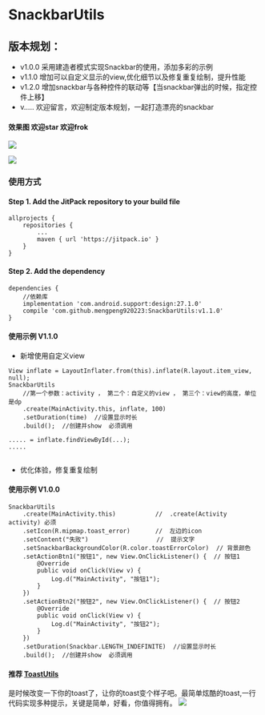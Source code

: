 # SnackbarUtils

版本规划：
-
- v1.0.0 采用建造者模式实现Snackbar的使用，添加多彩的示例
- v1.1.0 增加可以自定义显示的view,优化细节以及修复重复绘制，提升性能
- v1.2.0 增加snackbar与各种控件的联动等【当snackbar弹出的时候，指定控件上移】
- v..... 欢迎留言，欢迎制定版本规划，一起打造漂亮的snackbar

#### 效果图   欢迎star 欢迎frok
![](image/snackbar.gif)

![](image/snackbar_v1.1.0.gif)

### 使用方式
#### Step 1. Add the JitPack repository to your build file
``` 
allprojects {
    repositories {
        ...
        maven { url 'https://jitpack.io' }
    }
}
```
#### Step 2. Add the dependency

```  
dependencies {
    //依赖库
    implementation 'com.android.support:design:27.1.0'
    compile 'com.github.mengpeng920223:SnackbarUtils:v1.1.0'
}
```

#### 使用示例 V1.1.0
- 新增使用自定义view
```  
View inflate = LayoutInflater.from(this).inflate(R.layout.item_view, null);
SnackbarUtils
    //第一个参数：activity ， 第二个：自定义的view ， 第三个：view的高度，单位是dp
    .create(MainActivity.this, inflate, 100)
    .setDuration(time)  //设置显示时长
    .build();  //创建并show  必须调用
    
..... = inflate.findViewById(...);   
.....
    
```
- 优化体验，修复重复绘制

#### 使用示例 V1.0.0
```
SnackbarUtils
    .create(MainActivity.this)           //  .create(Activity activity) 必须
    .setIcon(R.mipmap.toast_error)       //  左边的icon
    .setContent("失败")                   //  提示文字
    .setSnackbarBackgroundColor(R.color.toastErrorColor)  // 背景颜色
    .setActionBtn1("按钮1", new View.OnClickListener() {  // 按钮1
        @Override
        public void onClick(View v) {
            Log.d("MainActivity", "按钮1");
        }
    })
    .setActionBtn2("按钮2", new View.OnClickListener() {  // 按钮2
        @Override
        public void onClick(View v) {
            Log.d("MainActivity", "按钮2");
        }
    })
    .setDuration(Snackbar.LENGTH_INDEFINITE)  //设置显示时长
    .build();  //创建并show  必须调用
```

#### 推荐 [ToastUtils](https://gitee.com/mengpeng920223/ToastUtils)
是时候改变一下你的toast了，让你的toast变个样子吧。最简单炫酷的toast,一行代码实现多种提示，关键是简单，好看，你值得拥有。
![](image/toast.gif)